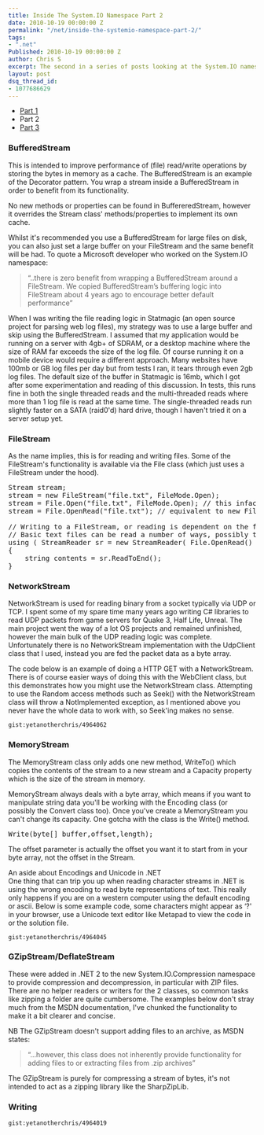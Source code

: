 ```yaml
---
title: Inside The System.IO Namespace Part 2
date: 2010-10-19 00:00:00 Z
permalink: "/net/inside-the-systemio-namespace-part-2/"
tags:
- ".net"
Published: 2010-10-19 00:00:00 Z
author: Chris S
excerpt: The second in a series of posts looking at the System.IO namespace.
layout: post
dsq_thread_id:
- 1077686629
---
```


  * [Part 1][1]
  * Part 2
  * [Part 3][2]

### BufferedStream

This is intended to improve performance of (file) read/write operations by storing the bytes in memory as a cache. The BufferedStream is an example of the Decorator pattern. You wrap a stream inside a BufferedStream in order to benefit from its functionality.

<!--more-->

No new methods or properties can be found in BuffereredStream, however it overrides the Stream class' methods/properties to implement its own cache.

Whilst it's recommended you use a BufferedStream for large files on disk, you can also just set a large buffer on your FileStream and the same benefit will be had. To quote a Microsoft developer who worked on the System.IO namespace:

> &#8220;..there is zero benefit from wrapping a BufferedStream around a FileStream. We copied BufferedStream’s buffering logic into FileStream about 4 years ago to encourage better default performance&#8221; 

When I was writing the file reading logic in Statmagic (an open source project for parsing web log files), my strategy was to use a large buffer and skip using the BufferedStream. I assumed that my application would be running on a server with 4gb+ of SDRAM, or a desktop machine where the size of RAM far exceeds the size of the log file. Of course running it on a mobile device would require a different approach. Many websites have 100mb or GB log files per day but from tests I ran, it tears through even 2gb log files. The default size of the buffer in Statmagic is 16mb, which I got after some experimentation and reading of this discussion. In tests, this runs fine in both the single threaded reads and the multi-threaded reads where more than 1 log file is read at the same time. The single-threaded reads run slightly faster on a SATA (raid0'd) hard drive, though I haven't tried it on a server setup yet.

### FileStream

As the name implies, this is for reading and writing files. Some of the FileStream's functionality is available via the File class (which just uses a FileStream under the hood).

<pre>Stream stream;
stream = new FileStream("file.txt", FileMode.Open);
stream = File.Open("file.txt", FileMode.Open); // this infact simply uses the line above with either FileAccess.Write or FileAccess.ReadWrite,
stream = File.OpenRead("file.txt"); // equivalent to new FileStream(path, FileMode.Open, FileAccess.Read, FileShare.Read);

// Writing to a FileStream, or reading is dependent on the file type being read.
// Basic text files can be read a number of ways, possibly the easiest is
using ( StreamReader sr = new StreamReader( File.OpenRead() )
{
	string contents = sr.ReadToEnd();
}
</pre>

### NetworkStream

NetworkStream is used for reading binary from a socket typically via UDP or TCP. I spent some of my spare time many years ago writing C# libraries to read UDP packets from game servers for Quake 3, Half Life, Unreal. The main project went the way of a lot OS projects and remained unfinished, however the main bulk of the UDP reading logic was complete. Unfortunately there is no NetworkStream implementation with the UdpClient class that I used, instead you are fed the packet data as a byte array.

The code below is an example of doing a HTTP GET with a NetworkStream. There is of course easier ways of doing this with the WebClient class, but this demonstrates how you might use the NetworkStream class. Attempting to use the Random access methods such as Seek() with the NetworkStream class will throw a NotImplemented exception, as I mentioned above you never have the whole data to work with, so Seek'ing makes no sense.

`gist:yetanotherchris/4964062`

### MemoryStream

The MemoryStream class only adds one new method, WriteTo() which copies the contents of the stream to a new stream and a Capacity property which is the size of the stream in memory.

MemoryStream always deals with a byte array, which means if you want to manipulate string data you'll be working with the Encoding class (or possibly the Convert class too). Once you've create a MemoryStream you can't change its capacity. One gotcha with the class is the Write() method.

<pre>Write(byte[] buffer,offset,length);
</pre>

The offset parameter is actually the offset you want it to start from in your byte array, not the offset in the Stream.

An aside about Encodings and Unicode in .NET  
One thing that can trip you up when reading character streams in .NET is using the wrong encoding to read byte representations of text. This really only happens if you are on a western computer using the default encoding or ascii. Below is some example code, some characters might appear as &#8216;?' in your browser, use a Unicode text editor like Metapad to view the code in or the solution file.

`gist:yetanotherchris/4964045`

### GZipStream/DeflateStream

These were added in .NET 2 to the new System.IO.Compression namespace to provide compression and decompression, in particular with ZIP files. There are no helper readers or writers for the 2 classes, so common tasks like zipping a folder are quite cumbersome. The examples below don't stray much from the MSDN documentation, I've chunked the functionality to make it a bit clearer and concise.

NB The GZipStream doesn't support adding files to an archive, as MSDN states: 

> &#8220;&#8230;however, this class does not inherently provide functionality for adding files to or extracting files from .zip archives&#8221; 

The GZipStream is purely for compressing a stream of bytes, it's not intended to act as a zipping library like the SharpZipLib. 

### Writing

`gist:yetanotherchris/4964019`

 [1]: /net/inside-the-systemio-namespace-part-1
 [2]: /net/inside-the-systemio-namespace-part-3